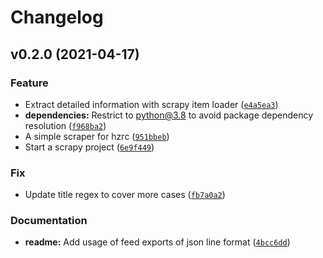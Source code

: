 # Changelog

<!--next-version-placeholder-->

## v0.2.0 (2021-04-17)
### Feature
* Extract detailed information with scrapy item loader ([`e4a5ea3`](https://github.com/alex4814/hz-rc-archive/commit/e4a5ea306714a4d841945aeb9a30ba1573d04118))
* **dependencies:** Restrict to python@3.8 to avoid package dependency resolution ([`f968ba2`](https://github.com/alex4814/hz-rc-archive/commit/f968ba2573bf506cfe40e46e497c341d21e69a24))
* A simple scraper for hzrc ([`951bbeb`](https://github.com/alex4814/hz-rc-archive/commit/951bbebb686ab0d4440283180f2e48974a6de7ee))
* Start a scrapy project ([`6e9f449`](https://github.com/alex4814/hz-rc-archive/commit/6e9f449ef494a4b5cafff88198a1c643d2947dca))

### Fix
* Update title regex to cover more cases ([`fb7a0a2`](https://github.com/alex4814/hz-rc-archive/commit/fb7a0a28bcdaa5fcbc7b94d3eb79a7c01c27d60a))

### Documentation
* **readme:** Add usage of feed exports of json line format ([`4bcc6dd`](https://github.com/alex4814/hz-rc-archive/commit/4bcc6ddea39c92763da74ccd7f71a1cb0f9c107f))
